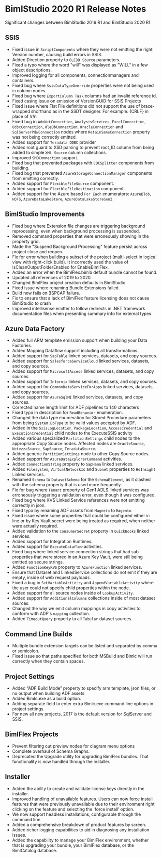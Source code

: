 # BimlStudio 2020 R1 Release Notes

Significant changes between BimlStudio 2019 R1 and BimlStudio 2020 R1

## SSIS
* Fixed issue in `ScriptComponents` where they were not emitting the right Version number, causing build errors in SSIS.
* Added Direction property to `OLEDB Source` parameters.
* Fixed a typo where the word "will" was displayed as "WILL" in a few object descriptions.
* Improved logging for all components, connectionmanagers and containers.
* Fixed bug where `SsisDataTypeOverride` properties were not being used in column nodes.
* Fixed bug where `ExportColumn Task` columns had an invalid reference id. 
* Fixed casing issue on emission of VersionGUID for SSIS Projects
* Fixed issue where Flat File definitions did not support the use of brace-wrapped shorthand as in the SSDT designer. For example: {CRLF} in place of /r/n
* Fixed bug in `AdoNetConnection`, `AnalysisServices`, `ExcelConnection`, `OdbcConnection`, `OleDbConnection`, `OracleConnection` and `SqlServerPdwConnection` nodes where `RetainSameConnection` property was not being correctly emitted.
* Added support for `Teradata ODBC` provider
* Added root guard to XSD parsing to prevent root_ID column from being added to simple `XML Source` column collections.
* Improved `SMOConnection` support.
* Fixed bug that prevented packages with `CDCSplitter` components from building.
* Fixed bug that prevented `AzureStorageConnectionManager` components from emitting correctly.
* Added support for `FlexibleFileSource` component.
* Added support for `FlexibleFileDestination` component.
* Added support for the Azure based `For Each` enumerators: `AzureBlob`, `HDFS`, `AzureDataLakeStore`, `AzureDataLakeStoreGen2`.

## BimlStudio Improvements
* Fixed bug where Extension file changes are triggering background reprocessing, even when background processing is suspended.
* Removed command properties that were erroneously showing in the property grid.
* Made the "Suspend Background Processing" feature persist across project close and reopen.
* Fix for error when building a subset of the project (multi-select in logical view with right-click build). It incorrectly used the value of IsCleanOutputFolderEnabled for EnableBimlFlex.
* Added an error when the BimlFlex.bimlb default bundle cannot be found.
* Updated all references of 2019 to 2020.
* Changed BimlFlex project creation defaults in BimlStudio
* Fixed issue where renaming Bundle Extensions failed.
* Build now fails on BSPCAP failure.
* Fix to ensure that a lack of BimlFlex feature licensing does not cause BimlStudio to crash
* Improved intellisense emitter to follow redirects in .NET framework documentation files when presenting summary info for external types

## Azure Data Factory
* Added full ARM template emission support when building your Data Factories.
* Added Mapping Dataflow support including all transformations.
* Added support for `SapTable` linked services, datasets, and copy sources.
* Added support for `SalesforceServiceCloud` linked services, datasets, and copy sources.
* Added support for `MicrosoftAccess` linked services, datasets, and copy sources.
* Added support for `Informix` linked services, datasets, and copy sources.
* Added support for `CommonDataServiceForApps` linked services, datasets, and copy sources.
* Added support for `AzureSqlMI` linked services, datasets, and copy sources.
* Corrected name length limit for ADF pipelines to 140 characters
* Fixed typo in description for `ReadBehavior` enumeration.
* Changed the data type enumeration for Stored Procedure parameters from being `System.DbType` to be valid values accepted by ADF.
* Added in the `SsisLogLocation`, `PackageLocation`, `AccessCredential` and `ExecutionCredential` child nodes to the ExecuteSSIS activity
* Added various specialized `PartitionSettings` child nodes to the appropriate Copy Source nodes. Affected nodes are `OracleSource`, `NetezzaSource`, `SapSource`, `TeradataSource`.
* Added generic `PartitionSettings` node to other Copy Source nodes.
* Added support for `AzureDataExplorerCommand` activities.
* Added `ConnectionString` property to `SapHana` linked services.
* Added `Filesystem`, `VirtualNetworkId` and `Subnet` properties to `HdInsight` Linked services.
* Renamed `Schema` to `DatasetSchema` for the `SchemaElement`, as it clashed with the schema property that is used more frequently.
* Fix for bug where `Tenant` property of Gen1 ADLS linked services was erroneously triggering a validation error, even though it was configured.
* Fixed bug where KVS Linked Service references were not emitting correctly in json.
* Fixed typo by renaming ADF assets from `Magneto` to `Magento`.
* Fixed issue where some properties that could be configured either in line or by Key Vault secret were being treated as required, when neither were actually required.
* Added validation to the `ConsumerSecret` property in `QuickBooks` linked services.
* Added support for Integration Runtimes.
* Added support for `ExecuteDataflow` activities.
* Fixed bug where linked service connection strings that had sub properties that were stored in an Azure Key Vault, were still being emitted as secure strings.
* Added `FunctionKeyKVS` property to `AzureFunction` linked services.
* Ensure that Dataset and LinkedService collections do not emit if they are empty, inside of web request payloads.
* Fixed a bug in `SetVariableActivity` and `AppendVariableActivity` where the user could not specify child properties within the node.
* Added support for all source nodes inside of `LookupActivity`.
* Added support for `AdditionalColumns` collections inside of most dataset sources.
* Changed the way we emit column mappings in copy activities to conform with ADF's `mapping` collection.
* Added `TimeoutQuery` property to all `Tabular` dataset sources.

## Command Line Builds

* Multiple bundle extension targets can be listed and separated by comma or semicolon.
* Fixed issue so that paths specified for both MSBuild and Bimlc will run correctly when they contain spaces.

## Project Settings

* Added “ADF Build Mode” property to specify arm template, json files, or no output when building ADF assets.
* Added Bimlc.exe as a build option.
* Adding separate field to enter extra Bimlc.exe command line options in project settings.
* For new all new projects, 2017 is the default version for SqlServer and SSIS.

## BimlFlex Projects

* Prevent filtering out preview nodes for diagram menu options
* Complete overhaul of Schema Graphs.
* Deprecated the Upgrade utility for upgrading BimlFlex bundles. That functionality is now handled through the installer.

## Installer

* Added the ability to create and validate license keys directly in the installer.
* Improved handling of unavailable features. Users can now force install features that were previously unavailable due to their environment right clicking on the feature and selecting the 'force install' option.
* We now support headless installations, configurable through the command line.
* Added a comprehensive breakdown of product features by screen.
* Added richer logging capabilities to aid in diagnosing any installation issues.
* Added the capability to manage your BimlFlex environment, whether that is upgrading your bundle, your BimlFlex database, or the BimlCatalog database.

